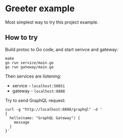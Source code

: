 # Greeter example

Most simplest way to try this project example.

## How to try

Build protoc to Go code, and start serivce and gateway:

```shell
make
go run service/main.go
go run gateway/main.go
```

Then services are listening:

- service - `localhost:50051`
- gateway - `localhost:8888`

Try to send GraphQL request:

```shell
curl -g "http://localhost:8888/graphql" -d '
{
  hello(name: "GraphQL Gateway") {
    message
  }
}'
```